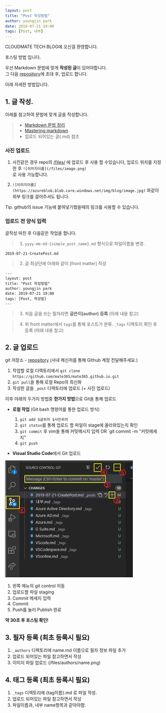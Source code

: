 ```yaml
---
layout: post
title: "Post 작성방법"
author: youngjin park
date: 2019-07-21 19:00
tags: [Post, 내부]
---
```


CLOUDMATE TECH BLOG에 오신걸 환영합니다.

포스팅 방법 입니다.

우선 Markdown 문법에 맞게 **작성된 글**이 있어야합니다.  
그 다음 [repository](https://github.com/mate365/mate365.github.io)에 초대 후, 업로드 합니다.

아래 자세한 방법입니다.

## 1. 글 작성.

아래를 참고하여 문법에 맞게 글을 작성합니다.
> - [Markdown 문법 정리](https://post.naver.com/viewer/postView.nhn?volumeNo=24627214&memberNo=42458017)
> - [Mastering markdown](https://guides.github.com/features/mastering-markdown/)
> - 업로드 되어있는 글(.md) 참조

### 사진 업로드
1. 사진같은 경우 repo의 [/files/](https://github.com/mate365/mate365.github.io/tree/master/files) 에 업로드 후 사용 할 수있습니다, 업로드 위치를 지정한 후
 `![이미지이름](/files/image.png)`  
 로 사용 가능합니다.
     
2. `![이미지이름](https://azureblob.blob.core.windows.net/img/blog/image.jpg)` 와같이 외부 링크를 걸어주셔도 됩니다.

Tip. github의 issue 기능에 붙여넣기했을때의 링크를 사용할 수 있습니다.

### 업로드 전 양식 입력
 글작성 마친 후 다음같은 작업을 합니다.
> 1. `yyyy-mm-dd-{simple_post_name}.md` 형식으로 파일이름을 변경.  
```
2019-07-21-CreatePost.md
```
> 2. 글 최상단에 아래와 같이 [front matter] 작성
```
---
layout: post
title: "Post 작성방법"
author: youngjin park
date: 2019-07-21 19:00
tags: [Post, 작성법]
---
```
> 3. 처음 글을 쓰는 필자라면 **글쓴이(author) 등록** (아래 내용 참고)

> 4. 위 front matter에서 `tags`를 통해 포스트가 분류. `_tags` 디렉토리 확인 후 등록 (아래 내용 참고)


## 2. 글 업로드
git 저장소 - [repository](https://github.com/mate365/mate365.github.io) (사내 메신저를 통해 Github 계정 전달해주세요.)
  1. 작업할 로컬 디렉토리에서 `git clone https://github.com/mate365/mate365.github.io.git`
  2. `git pull`을 통해 로컬 Repo의 최신화
  3.  작성한 글을 `_post` 디렉토리에 업로드 (+ 사진 업로드)

이후 아래의 두가지 방법중 **한가지 방법**으로 Git을 통해 업로드
- **로컬 작업** (Git bash 명령어를 통한 업로드 방식)
  1. `git add $글위치 $사진위치`
  2. `git status`를 통해 업로드 할 파일이 stage에 올라와있는지 확인
  3. `git commit` 후 vim을 통해 커밋메시지 입력 OR `git commit -m "커밋메세지"
  4. `git push`

- **Visual Studio Code**에서 Git 업로드  

![VScode에서업로드방법](/files/blog/postvscode.png)  
  1. 왼쪽 메뉴의 git control 이동
  2. 업로드할 파일 staging
  3. Commit 메세지 입력
  4. Commit
  5. Push를 눌러 Publish 완료

**약 30초 후 포스팅 확인!**


## 3. 필자 등록 (최초 등록시 필요)
1. `_authors` 디렉토리에 name.md 이름으로 필자 정보 파일 추가
2. 업로드 되어있는 파일 참고하면서 작성
3. 이미지 파일 업로드 (/files/authors/name.png)

## 4. 태그 등록 (최초 등록시 필요)
1. `_tags` 디렉토리에 {tag이름}.md 로 파일 작성.
2. 업로드 되어있는 파일 참고하면서 작성
3. 파일이름과, 내부 name항목과 같아야함.





